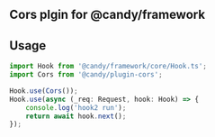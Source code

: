 ## Cors plgin for @candy/framework

## Usage

```typescript
import Hook from '@candy/framework/core/Hook.ts';
import Cors from '@candy/plugin-cors';

Hook.use(Cors());
Hook.use(async (_req: Request, hook: Hook) => {
    console.log('hook2 run');
    return await hook.next();
});
```
